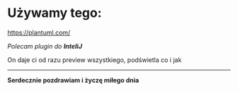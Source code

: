 # Używamy tego:

https://plantuml.com/

*Polecam plugin do **InteliJ***

On daje ci od razu preview wszystkiego, podświetla co i jak

---

**Serdecznie pozdrawiam i życzę miłego dnia**
